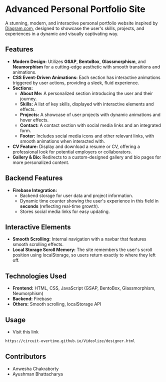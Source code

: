 # Advanced Personal Portfolio Site

A stunning, modern, and interactive personal portfolio website inspired by [Diagram.com](https://www.diagram.com/), designed to showcase the user's skills, projects, and experiences in a dynamic and visually captivating way.

## Features

- **Modern Design:** Utilizes **GSAP**, **BentoBox**, **Glassmorphism**, and **Neumorphism** for a cutting-edge aesthetic with smooth transitions and animations.
- **CSS Event-Driven Animations:** Each section has interactive animations triggered by user actions, providing a sleek, fluid experience.
- **Sections:**
  - **About Me:** A personalized section introducing the user and their journey.
  - **Skills:** A list of key skills, displayed with interactive elements and effects.
  - **Projects:** A showcase of user projects with dynamic animations and hover effects.
  - **Contact:** A contact section with social media links and an integrated form.
  - **Footer:** Includes social media icons and other relevant links, with smooth animations when interacted with.
- **CV Feature:** Display and download a resume or CV, offering a professional look for potential employers or collaborators.
- **Gallery & Bio:** Redirects to a custom-designed gallery and bio pages for more personalized content.
  
## Backend Features

- **Firebase Integration:** 
  - Backend storage for user data and project information.
  - Dynamic time counter showing the user's experience in this field in **seconds** (reflecting real-time growth).
  - Stores social media links for easy updating.

## Interactive Elements

- **Smooth Scrolling:** Internal navigation with a navbar that features smooth scrolling effects.
- **Local Storage Scroll Memory:** The site remembers the user's scroll position using localStorage, so users return exactly to where they left off.

## Technologies Used

- **Frontend:** HTML, CSS, JavaScript (GSAP, BentoBox, Glassmorphism, Neumorphism)
- **Backend:** Firebase
- **Others:** Smooth scrolling, localStorage API

## Usage 
- Visit this link
```bash
https://circuit-overtime.github.io/Videolize/designer.html
```

## Contributors
- Anwesha Chakraborty
- Ayushman Bhattacharya

